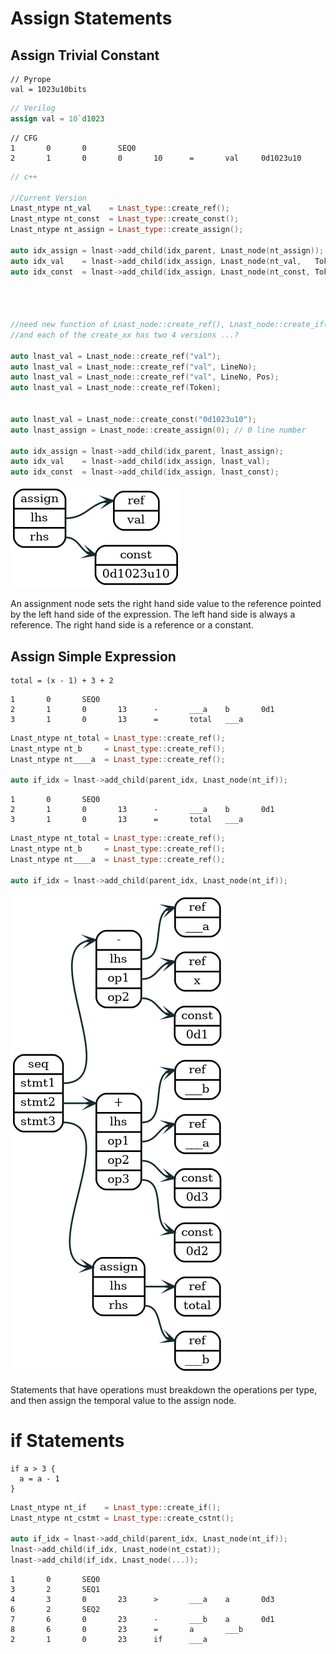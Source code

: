 

# Assign Statements

## Assign Trivial Constant


```coffescript
// Pyrope
val = 1023u10bits
```

```verilog
// Verilog
assign val = 10`d1023
```

```shell
// CFG
1       0       0       SEQ0
2       1       0       0       10      =       val     0d1023u10
```

```cpp
// c++

//Current Version
Lnast_ntype nt_val    = Lnast_type::create_ref();
Lnast_ntype nt_const  = Lnast_type::create_const();
Lnast_ntype nt_assign = Lnast_type::create_assign();

auto idx_assign = lnast->add_child(idx_parent, Lnast_node(nt_assign));
auto idx_val    = lnast->add_child(idx_assign, Lnast_node(nt_val,   Token(Token_id_alnum, 0, 0, "val")));
auto idx_const  = lnast->add_child(idx_assign, Lnast_node(nt_const, Token(Token_id_num,   7, 0, "0d1023u10")));




//need new function of Lnast_node::create_ref(), Lnast_node::create_if() ... etc
//and each of the create_xx has two 4 versions ...?

auto lnast_val = Lnast_node::create_ref("val");
auto lnast_val = Lnast_node::create_ref("val", LineNo);
auto lnast_val = Lnast_node::create_ref("val", LineNo, Pos);
auto lnast_val = Lnast_node::create_ref(Token);


auto lnast_val = Lnast_node::create_const("0d1023u10");
auto lnast_assign = Lnast_node::create_assign(0); // 0 line number

auto idx_assign = lnast->add_child(idx_parent, lnast_assign);
auto idx_val    = lnast->add_child(idx_assign, lnast_val);
auto idx_const  = lnast->add_child(idx_assign, lnast_const);
```

![assign](source/graphviz/assign_trivial_constant.png)

An assignment node sets the right hand side value to the reference pointed by the left hand side of the expression.
The left hand side is always a reference. The right hand side is a reference or a constant.

## Assign Simple Expression

```coffescript
total = (x - 1) + 3 + 2
```


```shell
1       0       SEQ0
2       1       0       13      -       ___a    b       0d1
3       1       0       13      =       total   ___a
```

```cpp
Lnast_ntype nt_total = Lnast_type::create_ref();
Lnast_ntype nt_b     = Lnast_type::create_ref();
Lnast_ntype nt____a  = Lnast_type::create_ref();

auto if_idx = lnast->add_child(parent_idx, Lnast_node(nt_if));
```

```shell
1       0       SEQ0
2       1       0       13      -       ___a    b       0d1
3       1       0       13      =       total   ___a
```

```cpp
Lnast_ntype nt_total = Lnast_type::create_ref();
Lnast_ntype nt_b     = Lnast_type::create_ref();
Lnast_ntype nt____a  = Lnast_type::create_ref();

auto if_idx = lnast->add_child(parent_idx, Lnast_node(nt_if));
```

![assign](source/graphviz/assign_simple_expression.png)

Statements that have operations must breakdown the operations per type, and then assign the temporal value to the assign node.

# if Statements

```coffescript
if a > 3 {
  a = a - 1
}
```

```cpp
Lnast_ntype nt_if    = Lnast_type::create_if();
Lnast_ntype nt_cstmt = Lnast_type::create_cstnt();

auto if_idx = lnast->add_child(parent_idx, Lnast_node(nt_if));
lnast->add_child(if_idx, Lnast_node(nt_cstat));
lnast->add_child(if_idx, Lnast_node(...));
```

```shell
1       0       SEQ0
3       2       SEQ1
4       3       0       23      >       ___a    a       0d3
6       2       SEQ2
7       6       0       23      -       ___b    a       0d1
8       6       0       23      =       a       ___b
2       1       0       23      if      ___a
```


